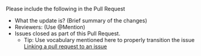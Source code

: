 Please include the following in the Pull Request
- What the update is? (Brief summary of the changes)
- Reviewers: (Use @Mention)
- Issues closed as part of this Pull Request. 
  - Tip: Use vocabulary mentioned here to properly transition the issue [Linking a pull request to an issue](https://docs.github.com/en/issues/tracking-your-work-with-issues/linking-a-pull-request-to-an-issue)
